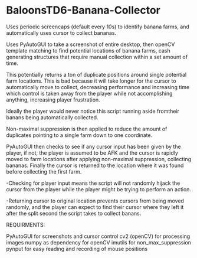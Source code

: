 # BaloonsTD6-Banana-Collector
Uses periodic screencaps (default every 10s) to identify banana farms, and automatically uses cursor to collect bananas.

Uses PyAutoGUI to take a screenshot of entire desktop, then openCV template matching to find potential locations of banana farms,
cash generating structures that require manual collection within a set amount of time. 

This potentially returns a ton of duplicate positions around single potential farm locations. This is bad because it will take longer
for the cursor to automatically move to collect, decreasing performance and increasing time which control is taken away from the player
while not accomplishing anything, increasing player frustration. 

Ideally the player would never notice this script running aside fromtheir banans being automatically collected.

Non-maximal suppression is then applied to reduce the amount of duplicates pointing to a single farm down to one coordinate.

PyAutoGUI then checks to see if any cursor input has been given by the player, if not, the player is assumed to be AFK and the cursor is
rapidly moved to farm locations after applying non-maximal suppression, collecting bananas. Finally the cursor is returned to the location
where it was found before collecting the first farm.

-Checking for player input means the script will not randomly hijack the cursor from the player while the player might be trying to perform
an action.

-Returning cursor to original location prevents cursors from being moved randomly, and the player can expect to find their cursor where they
left it after the split second the script takes to collect banans.

REQUIRMENTS:

PyAutoGUI for screenshots and cursor control
cv2       (openCV) for processing images
numpy     as dependency for openCV
imutils   for non_max_suppression
pynput    for easy reading and recording of mouse positions

